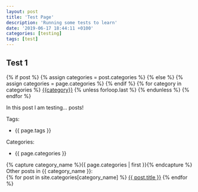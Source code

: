 ```yaml
---
layout: post
title: 'Test Page'
description: 'Running some tests to learn'
date: '2019-06-17 18:44:11 +0100'
categories: [testing]
tags: [test]
---
```


## Test 1

<!-- SHOW CATEGORIES -->
<div class="post-categories">
  {% if post %}
    {% assign categories = post.categories %}
  {% else %}
    {% assign categories = page.categories %}
  {% endif %}
  {% for category in categories %}
  <a href="{{site.baseurl}}/categories/#{{category|slugize}}">{{category}}</a>
  {% unless forloop.last %}&nbsp;{% endunless %}
  {% endfor %}
</div>

<!-- CONTENT -->
In this post I am testing... posts!  

Tags:  
- {{ page.tags }}  

Categories:  
- {{ page.categories }}  

{% capture category_name %}{{ page.categories | first }}{% endcapture %}
Other posts in {{ category_name }}:  
{% for post in site.categories[category_name] %} <span class="related_post"><a href="{{ post.url }}">{{ post.title }}</a></span> {% endfor %}
